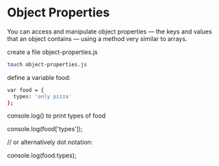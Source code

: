 # Object Properties

You can access and manipulate object properties –– the keys and values  
  that an object contains –– using a method very similar to arrays.  
  
  create a file object-properties.js
  
  ```sh
  touch object-properties.js
  ```
  
  define a variable food:
  
  ```sh
  var food = {
    types: 'only pizza'
  };
  ```
  
  console.log() to print types of food
  
  console.log(food['types']);
  
  // or alternatively dot notation:
  
  console.log(food.types);
